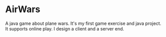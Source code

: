 # AirWars
A java game about plane wars. It's my first game exercise and java project. It supports online play. I design a client and a server end.
